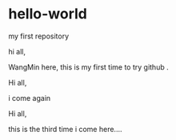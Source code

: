 # hello-world
my first repository


hi all,

WangMin here, this is my first time to try github .


Hi all,

i come again

Hi all,

this is the third time i come here....
